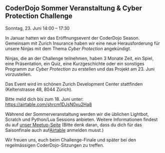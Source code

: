 ## CoderDojo Sommer Veranstaltung & Cyber Protection Challenge

Sonntag, 23. Juni
14:00 – 17:30

In Januar hatten wir das Eröffnungsevent der CoderDojo Season. Gemeinsam mit Zurich Insurance haben wir eine neue Herausforderung für unsere Ninjas mit dem Thema _Cyber Protection_ angekündigt.

Ninjas, die an der Challenge teilnehmen, haben 3 Monate Zeit, ein Spiel, eine Präsentation, ein Quiz, eine Kurzgeschichte oder ein sonstiges Programm zur _Cyber Protection_ zu erstellen und das Projekt am 23. Juni vorzustellen.

Das Event wird im schönen Zurich Development Center stattfinden (Keltenstrasse 48, 8044 Zürich).

Bitte meld dich bis zum 18. Juni unter: <https://airtable.com/shrcm1DJsN0xu2Ha8>

Während der Sommerveranstaltung werden wir die üblichen Lightbot, Scratch und Python/Lua Sessions anbieten. Weitere Informationen findest du auf [unser Meetup-Seite](https://www.meetup.com/Coder-Dojo-Zurich/events/261780281/) (Bitte denk daran, dass du dich für das Saisonfinale auch auf[Airtable](https://airtable.com/shrcm1DJsN0xu2Ha8) anmelden musst.)

Wir freuen uns, euch beim Challenge-Finale und später bei den regelmässigen CoderDojo-Sitzungen zu treffen.
